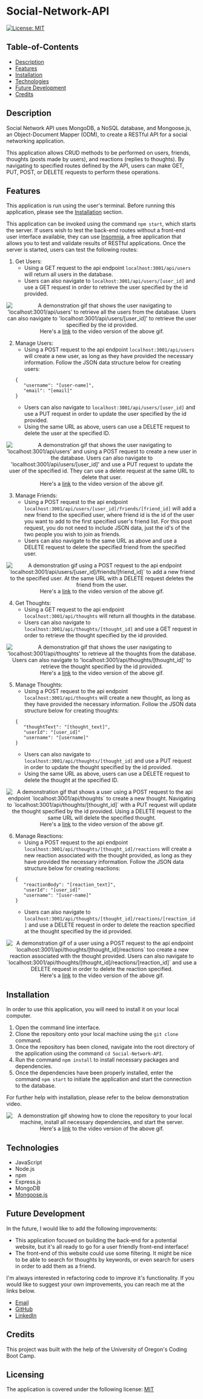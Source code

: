 # Social-Network-API

[![License: MIT](https://img.shields.io/badge/License-MIT-yellow.svg)](https://opensource.org/licenses/MIT)

## Table-of-Contents

- [Description](#description)
- [Features](#features)
- [Installation](#installation)
- [Technologies](#technologies)
- [Future Development](#future-development)
- [Credits](#credits)

## Description

Social Network API uses MongoDB, a NoSQL database, and Mongoose.js, an Object-Document Mapper (ODM), to create a RESTful API for a social networking application.

This application allows CRUD methods to be performed on users, friends, thoughts (posts made by users), and reactions (replies to thoughts). By navigating to specified routes defined by the API, users can make GET, PUT, POST, or DELETE requests to perform these operations.

## Features

This application is run using the user's terminal. Before running this application, please see the [Installation](#installation) section.

This application can be invoked using the command `npm start`, which starts the server. If users wish to test the back-end routes without a front-end user interface available, they can use [Insomnia](https://insomnia.rest/), a free application that allows you to test and validate results of RESTful applications. Once the server is started, users can test the following routes:

1. Get Users:
   - Using a GET request to the api endpoint `localhost:3001/api/users` will return all users in the database.
   - Users can also navigate to `localhost:3001/api/users/[user_id]` and use a GET request in order to retrieve the user specified by the id provided.

<p align="center">
<img alt="A demonstration gif that shows the user navigating to 'localhost:3001/api/users' to retrieve all the users from the database. Users can also navigate to 'localhost:3001/api/users/[user_id]' to retrieve the user specified by the id provided." src="./assets/images/social-network-demo.gif"/>
<br>Here's a <a href="https://drive.google.com/file/d/1K8UI3zWRLZpC5L3iQfeOtkIoDNwqa8Wu/view" target="_blank">link</a> to the video version of the above gif.
</p>

2. Manage Users:
   - Using a POST request to the api endpoint `localhost:3001/api/users` will create a new user, as long as they have provided the necessary information. Follow the JSON data structure below for creating users:
   ```
   {
      "username": "[user-name]",
      "email": "[email]"
   }
   ```
   - Users can also navigate to `localhost:3001/api/users/[user_id]` and use a PUT request in order to update the user specified by the id provided.
   - Using the same URL as above, users can use a DELETE request to delete the user at the specified ID.

<p align="center">
<img alt="A demonstration gif that shows the user navigating to 'localhost:3001/api/users'  and using a POST request to create a new user in the database. Users can also navigate to 'localhost:3001/api/users/[user_id]' and use a PUT request to update the user of the specified id. They can use a delete request at the same URL to delete that user." src="./assets/images/social-network-demo-2.gif"/>
<br>Here's a <a href="https://drive.google.com/file/d/1Pa_IrYMPtGk-VVL0n0wJmbMfcW61-oN0/view" target="_blank">link</a> to the video version of the above gif.
</p>

3. Manage Friends:
   - Using a POST request to the api endpoint `localhost:3001/api/users/[user_id]/friends/[friend_id]` will add a new friend to the specified user, where friend id is the id of the user you want to add to the first specified user's friend list. For this post request, you do not need to include JSON data, just the id's of the two people you wish to join as friends.
   - Users can also navigate to the same URL as above and use a DELETE request to delete the specified friend from the specified user.

<p align="center">
<img alt="A demonstration gif using a POST request to the api endpoint `localhost:3001/api/users/[user_id]/friends/[friend_id]` to add a new friend to the specified user. At the same URL with a DELETE request deletes the friend from the user." src="./assets/images/social-network-demo-3.gif"/>
<br>Here's a <a href="https://drive.google.com/file/d/1lFS-3ORZYnVGgV1nAMe2rIg7Y3_VU8-z/view" target="_blank">link</a> to the video version of the above gif.
</p>

4. Get Thoughts:
   - Using a GET request to the api endpoint `localhost:3001/api/thoughts` will return all thoughts in the database.
   - Users can also navigate to `localhost:3001/api/thoughts/[thought_id]` and use a GET request in order to retrieve the thought specified by the id provided.

<p align="center">
<img alt="A demonstration gif that shows the user navigating to 'localhost:3001/api/thoughts' to retrieve all the thoughts from the database. Users can also navigate to 'localhost:3001/api/thoughts/[thought_id]' to retrieve the thought specified by the id provided." src="./assets/images/social-network-demo-4.gif"/>
<br>Here's a <a href="https://drive.google.com/file/d/1cinjaTmP7dK0oP59TKlWy4X6uopDk4Yl/view" target="_blank">link</a> to the video version of the above gif.
</p>

5. Manage Thoughts:
   - Using a POST request to the api endpoint `localhost:3001/api/thoughts` will create a new thought, as long as they have provided the necessary information. Follow the JSON data structure below for creating thoughts:
   ```
   {
      "thoughtText": "[thought_text]",
      "userId": "[user_id]"
      "username": "[username]"
   }
   ```
   - Users can also navigate to `localhost:3001/api/thoughts/[thought_id]` and use a PUT request in order to update the thought specified by the id provided.
   - Using the same URL as above, users can use a DELETE request to delete the thought at the specified ID.

<p align="center">
<img alt="A demonstration gif that shows a user using a POST request to the api endpoint `localhost:3001/api/thoughts` to create a new thought. Navigating to `localhost:3001/api/thoughts/[thought_id]` with a PUT request will update the thought specified by the id provided. Using a DELETE request to the same URL will delete the specified thought." src="./assets/images/social-network-demo-5.gif"/>
<br>Here's a <a href="https://drive.google.com/file/d/1ELGBQV9BqsxKKvbMxeuncbKcnc4-mvHQ/view" target="_blank">link</a> to the video version of the above gif.
</p>

6. Manage Reactions:
   - Using a POST request to the api endpoint `localhost:3001/api/thoughts/[thought_id]/reactions` will create a new reaction associated with the thought provided, as long as they have provided the necessary information. Follow the JSON data structure below for creating reactions:
   ```
   {
      "reactionBody": "[reaction_text]",
      "userId": "[user_id]"
      "username": "[user-name]"
   }
   ```
   - Users can also navigate to `localhost:3001/api/thoughts/[thought_id]/reactions/[reaction_id]` and use a DELETE request in order to delete the reaction specified at the thought specified by the id provided.

<p align="center">
<img alt="A demonstration gif of a user using a POST request to the api endpoint `localhost:3001/api/thoughts/[thought_id]/reactions` too create a new reaction associated with the thought provided. Users can also navigate to `localhost:3001/api/thoughts/[thought_id]/reactions/[reaction_id]` and use a DELETE request in order to delete the reaction specified." src="./assets/images/social-network-demo-6.gif"/>
<br>Here's a <a href="https://drive.google.com/file/d/1ujbeQ8HfbvEbaoxvDomjFOrN6iLqw44m/view" target="_blank">link</a> to the video version of the above gif.
</p>

## Installation

In order to use this application, you will need to install it on your local computer.

1. Open the command line interface.
2. Clone the repository onto your local machine using the `git clone` command.
3. Once the repository has been cloned, navigate into the root directory of the application using the command `cd Social-Network-API`.
4. Run the command `npm install` to install necessary packages and dependencies.
5. Once the dependencies have been properly installed, enter the command `npm start` to initiate the application and start the connection to the database.

For further help with installation, please refer to the below demonstration video.

<p align="center">
<img alt="A demonstration gif showing how to clone the repository to your local machine, install all necessary dependencies, and start the server." src="./assets/images/social-network-demo-7.gif"/>
<br>Here's a <a href="https://drive.google.com/file/d/1iRR5uPejoJflHy-VNW_as2M_jMB9MziZ/view" target="_blank">link</a> to the video version of the above gif.
</p>

## Technologies

- JavaScript
- Node.js
- npm
- Express.js
- MongoDB
- [Mongoose.js](https://mongoosejs.com/)

## Future Development

In the future, I would like to add the following improvements:

- This application focused on building the back-end for a potential website, but it's all ready to go for a user friendly front-end interface!
- The front-end of this website could use some filtering. It might be nice to be able to search for thoughts by keywords, or even search for users in order to add them as a friend.

I'm always interested in refactoring code to improve it's functionality. If you would like to suggest your own improvements, you can reach me at the links below.

- <a href="mailto:ashlynn4567@gmail.com">Email</a>
- <a href="https://github.com/ashlynn4567">GitHub</a>
- <a href="https://www.linkedin.com/in/ashley-lynn-smith/">LinkedIn</a>

## Credits

This project was built with the help of the University of Oregon's Coding Boot Camp.

## Licensing

The application is covered under the following license: [MIT](https://opensource.org/licenses/MIT)
